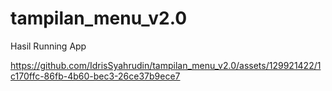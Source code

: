 # tampilan_menu_v2.0

Hasil Running App




https://github.com/IdrisSyahrudin/tampilan_menu_v2.0/assets/129921422/1c170ffc-86fb-4b60-bec3-26ce37b9ece7

